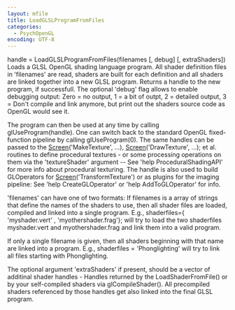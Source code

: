 ```yaml
---
layout: mfile
title: LoadGLSLProgramFromFiles
categories:
  - PsychOpenGL
encoding: UTF-8
---
```


handle = LoadGLSLProgramFromFiles(filenames [, debug] [, extraShaders])
Loads a GLSL OpenGL shading language program. All shader definition files in
'filenames' are read, shaders are built for each definition and all
shaders are linked together into a new GLSL program. Returns a handle to
the new program, if successfull. The optional 'debug' flag allows to enable
debugging output: Zero = no output, 1 = a bit of outpt, 2 = detailed
output, 3 = Don't compile and link anymore, but print out the shaders
source code as OpenGL would see it.

The program can then be used at any time by calling glUseProgram(handle). One
can switch back to the standard OpenGL fixed-function pipeline by calling
glUseProgram(0). The same handles can be passed to the
[Screen](/docs/Screen)('MakeTexture', ...), [Screen](/docs/Screen)('DrawTexture', ...); et al. routines
to define procedural textures - or some processing operations on them
via the  'textureShader' argument -- See 'help ProceduralShadingAPI' for
more info about procedural texturing. The handle is also used to build
GLOperators for [Screen](/docs/Screen)('TransformTexture') or as plugins for the imaging
pipeline: See 'help CreateGLOperator' or 'help AddToGLOperator' for info.

'filenames' can have one of two formats: If filenames is a array of
strings that define the names of the shaders to use, then all shader
files are loaded, compiled and linked into a single program. E.g.,
shaderfiles={ 'myshader.vert' , 'myothershader.frag'}; will try to load
the two shaderfiles myshader.vert and myothershader.frag and link them
into a valid program.

If only a single filename is given, then all shaders beginning with that
name are linked into a program. E.g., shaderfiles = 'Phonglighting' will
try to link all files starting with Phonglighting.

The optional argument 'extraShaders' if present, should be a vector of
additinal shader handles - Handles returned by the LoadShaderFromFile()
or by your self-compiled shaders via glCompileShader(). All precompiled
shaders referenced by those handles get also linked into the final GLSL
program.
